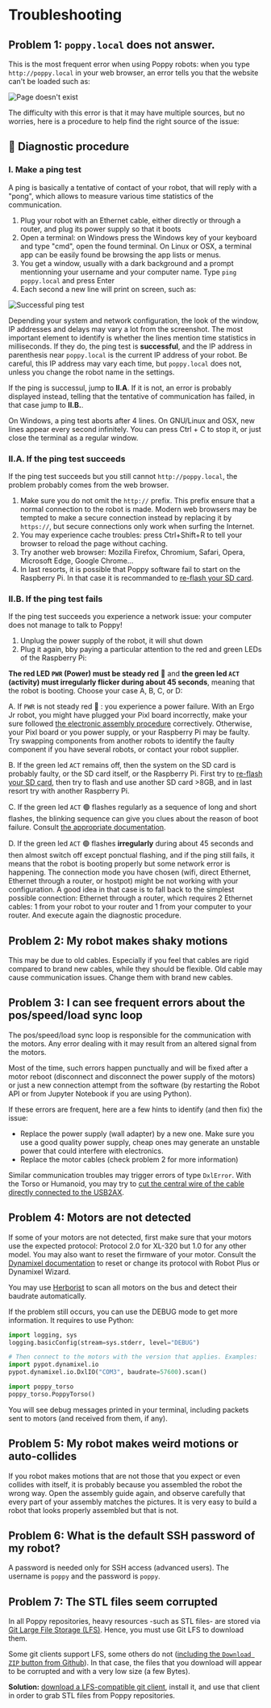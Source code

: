 # Troubleshooting

## Problem 1: `poppy.local` does not answer.

This is the most frequent error when using Poppy robots: when you type `http://poppy.local` in your web browser, an error tells you that the website can't be loaded such as:

![Page doesn't exist](../assembly-guides/ergo-jr/img/IHM/webpage_not_available.jpg)

The difficulty with this error is that it may have multiple sources, but no worries, here is a procedure to help find the right source of the issue:

## 🔧 Diagnostic procedure

### I. Make a ping test
A ping is basically a tentative of contact of your robot, that will reply with a "pong", which allows to measure various time statistics of the communication.

1. Plug your robot with an Ethernet cable, either directly or through a router, and plug its power supply so that it boots 
2. Open a terminal: on Windows press the Windows key of your keyboard and type "cmd", open the found terminal. On Linux or OSX, a terminal app can be easily found be browsing the app lists or menus. 
3. You get a window, usually with a dark background and a prompt mentionning your username and your computer name. Type `ping poppy.local` and press Enter
4. Each second a new line will print on screen, such as:

![Successful ping test](/img/ping.png)

Depending your system and network configuration, the look of the window, IP addresses and delays may vary a lot from the screenshot. The most important element to identify is whether the lines mention time statistics in milliseconds. If they do, the ping test is **successful**, and the IP address in parenthesis near `poppy.local` is the current IP address of your robot. Be careful, this IP address may vary each time, but `poppy.local` does not, unless you change the robot name in the settings.

If the ping is successul, jump to **II.A**. If it is not, an error is probably displayed instead, telling that the tentative of communication has failed, in that case jump to **II.B.**.

On Windows, a ping test aborts after 4 lines. On GNU/Linux and OSX, new lines appear every second infinitely. You can press Ctrl + C to stop it, or just close the terminal as a regular window.

### II.A. If the ping test succeeds

If the ping test succeeds but you still cannot `http://poppy.local`, the problem probably comes from the web browser.

1. Make sure you do not omit the `http://` prefix. This prefix ensure that a normal connection to the robot is made. Modern web browsers may be tempted to make a secure connection instead by replacing it by `https://`, but secure connections only work when surfing the Internet.
2. You may experience cache troubles: press Ctrl+Shift+R to tell your browser to reload the page without caching.
3. Try another web browser: Mozilla Firefox, Chromium, Safari, Opera, Microsoft Edge, Google Chrome...
4. In last resorts, it is possible that Poppy software fail to start on the Raspberry Pi. In that case it is recommanded to [re-flash your SD card](../installation/burn-an-image-file.md).

### II.B. If the ping test fails

If the ping test succeeds you experience a network issue: your computer does not manage to talk to Poppy!
1. Unplug the power supply of the robot, it will shut down
2. Plug it again, bby paying a particular attention to the red and green LEDs of the Raspberry Pi:

**The red LED `PWR` (Power) must be steady red** 🔴 and **the green led `ACT` (activity) must irregularly flicker during about 45 seconds**, meaning that the robot is booting. Choose your case A, B, C, or D:

A. If `PWR` is not steady red 🔴 : you experience a power failure. With an Ergo Jr robot, you might have plugged your Pixl board incorrectly, make your sure followed [the electronic assembly procedure](../assembly-guides/ergo-jr/electronic-assembly.md) correctively. Otherwise, your Pixl board or you power supply, or your Raspberry Pi may be faulty. Try swapping components from another robots to identify the faulty component if you have several robots, or contact your robot supplier.

B. If the green led `ACT` remains off, then the system on the SD card is probably faulty, or the SD card itself, or the Raspberry Pi. First try to [re-flash your SD card](../installation/burn-an-image-file.md), then try to flash and use another SD card >8GB, and in last resort try with another Raspberry Pi.

C. If the green led `ACT` 🟢 flashes regularly as a sequence of long and short flashes, the blinking sequence can give you clues about the reason of boot failure. Consult [the appropriate documentation](https://www.raspberrypi.org/documentation/configuration/led_blink_warnings.md). 

D. If the green led `ACT` 🟢 flashes **irregularly** during about 45 seconds and then almost switch off except ponctual flashing, and if the ping still fails, it means that the robot is booting properly but some network error is happening. The connection mode you have chosen (wifi, direct Ethernet, Ethernet through a router, or hostpot) might be not working with your configuration. A good idea in that case is to fall back to the simplest possible connection: Ethernet through a router, which requires 2 Ethernet cables: 1 from your robot to your router and 1 from your computer to your router. And execute again the diagnostic procedure.

## Problem 2: My robot makes shaky motions

This may be due to old cables. Especially if you feel that cables are rigid compared to brand new cables, while they should be flexible. Old cable may cause communication issues. Change them with brand new cables.

## Problem 3: I can see frequent errors about the pos/speed/load sync loop

The pos/speed/load sync loop is responsible for the communication with the motors. Any error dealing with it may result from an altered signal from the motors.

Most of the time, such errors happen punctually and will be fixed after a motor reboot (disconnect and disconnect the power supply of the motors) or just a new connection attempt from the software (by restarting the Robot API or from Jupyter Notebook if you are using Python).

If these errors are frequent, here are a few hints to identify (and then fix) the issue:
* Replace the power supply (wall adapter) by a new one. Make sure you use a good quality power supply, cheap ones may generate an unstable power that could interfere with electronics.
* Replace the motor cables (check problem 2 for more information) 

Similar communication troubles may trigger errors of type `DxlError`. With the Torso or Humanoid, you may try to [cut the central wire of the cable directly connected to the USB2AX](../assembly-guides/poppy-humanoid/warnings.html#warning-5-your-robot-is-sensitive-to-interferences).

## Problem 4: Motors are not detected

If some of your motors are not detected, first make sure that your motors use the expected protocol: Protocol 2.0 for XL-320 but 1.0 for any other model. You may also want to reset the firmware of your motor. Consult the [Dynamixel documentation](https://emanual.robotis.com/docs/en/dxl/protocol2/) to reset or change its protocol with Robot Plus or Dynamixel Wizard.

You may use [Herborist](https://github.com/poppy-project/herborist#herborist) to scan all motors on the bus and detect their baudrate automatically.

If the problem still occurs, you can use the DEBUG mode to get more information. It requires to use Python:

```python
import logging, sys
logging.basicConfig(stream=sys.stderr, level="DEBUG")

# Then connect to the motors with the version that applies. Examples:
import pypot.dynamixel.io
pypot.dynamixel.io.DxlIO("COM3", baudrate=57600).scan()

import poppy_torso
poppy_torso.PoppyTorso()
```

You will see debug messages printed in your terminal, including packets sent to motors (and received from them, if any).

## Problem 5: My robot makes weird motions or auto-collides

If you robot makes motions that are not those that you expect or even collides with itself, it is probably because you assembled the robot the wrong way. Open the assembly guide again, and observe carefully that every part of your assembly matches the pictures. It is very easy to build a robot that looks properly assembled but that is not.

## Problem 6: What is the default SSH password of my robot?

A password is needed only for SSH access (advanced users). The username is `poppy` and the password is `poppy`.

## Problem 7: The STL files seem corrupted

In all Poppy repositories, heavy resources -such as STL files- are stored via [Git Large File Storage (LFS)](https://git-lfs.github.com/). Hence, you must use Git LFS to download them.

Some git clients support LFS, some others do not ([including the `Download ZIP` button from Github](https://github.com/git-lfs/git-lfs/issues/903)). In that case, the files that you download will appear to be corrupted and with a very low size (a few Bytes).

**Solution:** [download a LFS-compatible git client](https://github.com/git-lfs/git-lfs/releases/latest), install it, and use that client in order to grab STL files from Poppy repositories.
